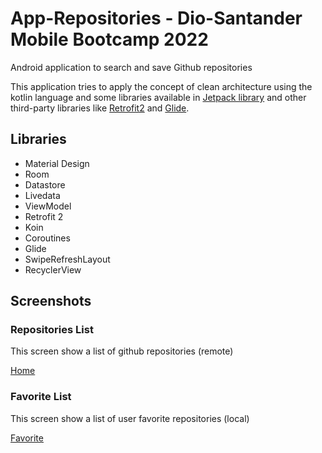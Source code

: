 # App-Repositories - Dio-Santander Mobile Bootcamp 2022
Android application to search and save Github repositories

This application tries to apply the concept of clean architecture using the kotlin language and some libraries available in [Jetpack library](https://developer.android.com/jetpack) and other third-party libraries like [Retrofit2](https://square.github.io/retrofit/) and [Glide](https://bumptech.github.io/glide/).

## Libraries
- Material Design
- Room
- Datastore
- Livedata
- ViewModel
- Retrofit 2
- Koin
- Coroutines
- Glide
- SwipeRefreshLayout
- RecyclerView

## Screenshots

### Repositories List
This screen show a list of github repositories (remote)

[Home](https://github.com/punkmic/App-repositories/blob/master/app/src/main/res/raw/repositories_list_light.png)

### Favorite List
This screen show a list of user favorite repositories (local)

[Favorite](https://github.com/punkmic/App-repositories/blob/master/app/src/main/res/raw/favorite_light.png)



